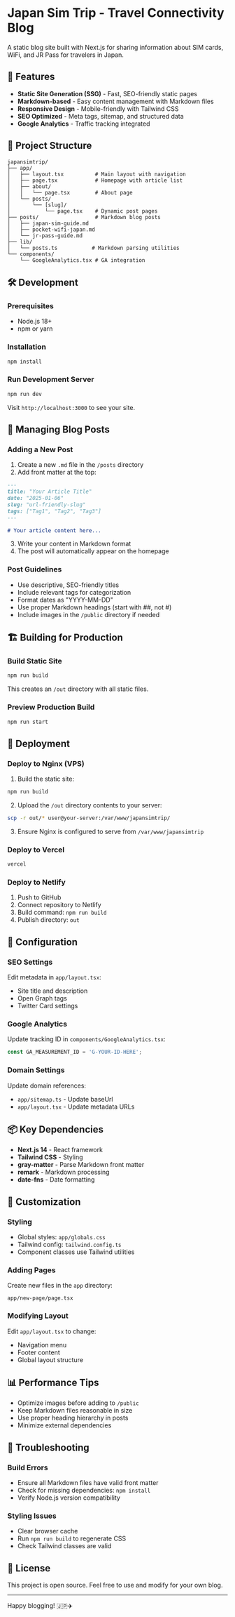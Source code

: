 # Japan Sim Trip - Travel Connectivity Blog

A static blog site built with Next.js for sharing information about SIM cards, WiFi, and JR Pass for travelers in Japan.

## 🚀 Features

- **Static Site Generation (SSG)** - Fast, SEO-friendly static pages
- **Markdown-based** - Easy content management with Markdown files
- **Responsive Design** - Mobile-friendly with Tailwind CSS
- **SEO Optimized** - Meta tags, sitemap, and structured data
- **Google Analytics** - Traffic tracking integrated

## 📁 Project Structure

```
japansimtrip/
├── app/
│   ├── layout.tsx          # Main layout with navigation
│   ├── page.tsx            # Homepage with article list
│   ├── about/
│   │   └── page.tsx        # About page
│   └── posts/
│       └── [slug]/
│           └── page.tsx    # Dynamic post pages
├── posts/                  # Markdown blog posts
│   ├── japan-sim-guide.md
│   ├── pocket-wifi-japan.md
│   └── jr-pass-guide.md
├── lib/
│   └── posts.ts           # Markdown parsing utilities
└── components/
    └── GoogleAnalytics.tsx # GA integration
```

## 🛠️ Development

### Prerequisites

- Node.js 18+ 
- npm or yarn

### Installation

```bash
npm install
```

### Run Development Server

```bash
npm run dev
```

Visit `http://localhost:3000` to see your site.

## 📝 Managing Blog Posts

### Adding a New Post

1. Create a new `.md` file in the `/posts` directory
2. Add front matter at the top:

```markdown
---
title: "Your Article Title"
date: "2025-01-06"
slug: "url-friendly-slug"
tags: ["Tag1", "Tag2", "Tag3"]
---

# Your article content here...
```

3. Write your content in Markdown format
4. The post will automatically appear on the homepage

### Post Guidelines

- Use descriptive, SEO-friendly titles
- Include relevant tags for categorization
- Format dates as "YYYY-MM-DD"
- Use proper Markdown headings (start with ##, not #)
- Include images in the `/public` directory if needed

## 🏗️ Building for Production

### Build Static Site

```bash
npm run build
```

This creates an `/out` directory with all static files.

### Preview Production Build

```bash
npm run start
```

## 🚀 Deployment

### Deploy to Nginx (VPS)

1. Build the static site:
```bash
npm run build
```

2. Upload the `/out` directory contents to your server:
```bash
scp -r out/* user@your-server:/var/www/japansimtrip/
```

3. Ensure Nginx is configured to serve from `/var/www/japansimtrip`

### Deploy to Vercel

```bash
vercel
```

### Deploy to Netlify

1. Push to GitHub
2. Connect repository to Netlify
3. Build command: `npm run build`
4. Publish directory: `out`

## 🔧 Configuration

### SEO Settings

Edit metadata in `app/layout.tsx`:
- Site title and description
- Open Graph tags
- Twitter Card settings

### Google Analytics

Update tracking ID in `components/GoogleAnalytics.tsx`:
```typescript
const GA_MEASUREMENT_ID = 'G-YOUR-ID-HERE';
```

### Domain Settings

Update domain references:
- `app/sitemap.ts` - Update baseUrl
- `app/layout.tsx` - Update metadata URLs

## 📦 Key Dependencies

- **Next.js 14** - React framework
- **Tailwind CSS** - Styling
- **gray-matter** - Parse Markdown front matter
- **remark** - Markdown processing
- **date-fns** - Date formatting

## 🎨 Customization

### Styling

- Global styles: `app/globals.css`
- Tailwind config: `tailwind.config.ts`
- Component classes use Tailwind utilities

### Adding Pages

Create new files in the `app` directory:
```
app/new-page/page.tsx
```

### Modifying Layout

Edit `app/layout.tsx` to change:
- Navigation menu
- Footer content
- Global layout structure

## 📊 Performance Tips

- Optimize images before adding to `/public`
- Keep Markdown files reasonable in size
- Use proper heading hierarchy in posts
- Minimize external dependencies

## 🐛 Troubleshooting

### Build Errors

- Ensure all Markdown files have valid front matter
- Check for missing dependencies: `npm install`
- Verify Node.js version compatibility

### Styling Issues

- Clear browser cache
- Run `npm run build` to regenerate CSS
- Check Tailwind classes are valid

## 📄 License

This project is open source. Feel free to use and modify for your own blog.

---

Happy blogging! 🇯🇵✈️
